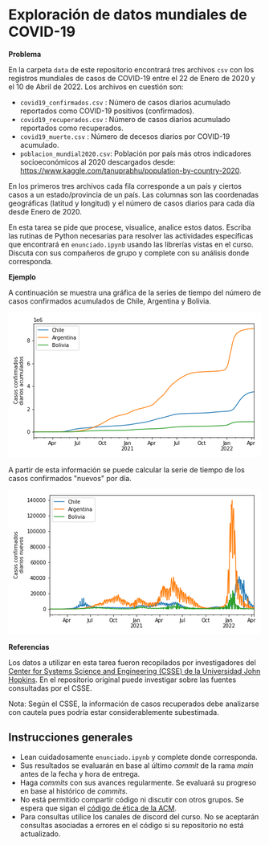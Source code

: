 # Exploración de datos mundiales de COVID-19 

**Problema**

En la carpeta `data` de este repositorio encontrará tres archivos `csv` con los registros mundiales de casos de COVID-19 entre el 22 de Enero de 2020 y el 10 de Abril de 2022. Los archivos en cuestión son:

- `covid19_confirmados.csv` : Número de casos diarios acumulado reportados como COVID-19 positivos (confirmados).
- `covid19_recuperados.csv` : Número de casos diarios acumulado reportados como recuperados. 
- `covid19_muerte.csv` : Número de decesos diarios por COVID-19 acumulado. 
- `poblacion_mundial2020.csv`:  Población por país más otros indicadores socioeconómicos al 2020 descargados desde: https://www.kaggle.com/tanuprabhu/population-by-country-2020.

En los primeros tres archivos cada fila corresponde a un país y ciertos casos a un estado/provincia de un país. Las columnas son las coordenadas geográficas (latitud y longitud) y el número de casos diarios para cada día desde Enero de 2020. 

En esta tarea se pide que procese, visualice, analice estos datos. Escriba las rutinas de Python necesarias para resolver las actividades específicas que encontrará en `enunciado.ipynb` usando las librerías vistas en el curso. Discuta con sus compañeros de grupo y complete con su análisis donde corresponda.

**Ejemplo**

A continuación se muestra una gráfica de la series de tiempo del número de casos confirmados acumulados de Chile, Argentina y Bolivia. 

![casosacumulados](images/ejemplo1.png)

A partir de esta información se puede calcular la serie de tiempo de los casos confirmados "nuevos" por día.

![casosdiarios](images/ejemplo2.png)

**Referencias**

Los datos a utilizar en esta tarea fueron recopilados por investigadores del [Center for Systems Science and Engineering (CSSE) de la Universidad John Hopkins](https://github.com/CSSEGISandData/COVID-19). En el repositorio original puede investigar sobre las fuentes consultadas por el CSSE.

Nota: Según el CSSE, la información de casos recuperados debe analizarse con cautela pues podría estar considerablemente subestimada. 


## Instrucciones generales

- Lean cuidadosamente `enunciado.ipynb` y complete donde corresponda.
- Sus resultados se evaluarán en base al último *commit* de la rama *main* antes de la fecha y hora de entrega.
- Haga *commits* con sus avances regularmente. Se evaluará su progreso en base al histórico de *commits*.
- No está permitido compartir código ni discutir con otros grupos. Se espera que sigan el [código de ética de la ACM](https://www.acm.org/code-of-ethics).
- Para consultas utilice los canales de discord del curso. No se aceptarán consultas asociadas a errores en el código si su repositorio no está actualizado.



